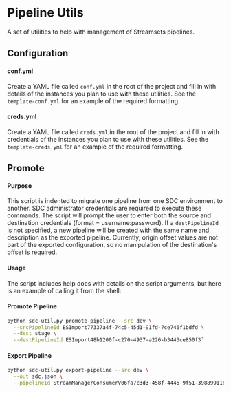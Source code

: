 # Pipeline Utils
A set of utilities to help with management of Streamsets pipelines.

## Configuration
#### conf.yml
Create a YAML file called `conf.yml` in the root of the project and fill in with details of the
instances you plan to use with these utilities.  See the `template-conf.yml` for an example of
the required formatting.

#### creds.yml
Create a YAML file called `creds.yml` in the root of the project and fill in with credentials of the
instances you plan to use with these utilities.  See the `template-creds.yml` for an example of
the required formatting.

## Promote
#### Purpose
This script is indented to migrate one pipeline from one SDC environment to another. SDC administrator
credentials are required to execute these commands. The script will prompt the user to enter both
the source and destination credentials (format = username:password). If a `destPipelineId` is not 
specified, a new pipeline will be created with the same name and description as the exported pipeline.
Currently, origin offset values are not part of the exported configuration, so no manipulation of the
destination's offset is required.

#### Usage
The script includes help docs with details on the script arguments, but here is an example of calling 
it from the shell:

#### Promote Pipeline
```bash
python sdc-util.py promote-pipeline --src dev \
  --srcPipelineId ESImport77337a4f-74c5-45d1-91fd-7ce746f1bdfd \
  --dest stage \
  --destPipelineId ESImport48b1200f-c270-4937-a226-b3443ce850f3` 
```
#### Export Pipeline

```bash
python sdc-util.py export-pipeline --src dev \
  --out sdc.json \
  --pipelineId StreamManagerConsumerV06fa7c3d3-458f-4446-9f51-398899118b73
```


